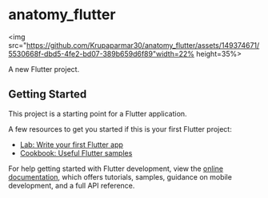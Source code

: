 # anatomy_flutter

<p>

  <img src="https://github.com/Krupaparmar30/anatomy_flutter/assets/149374671/5530668f-dbd5-4fe2-bd07-389b659d6f89"width=22% height=35%>
</p>
A new Flutter project.

## Getting Started

This project is a starting point for a Flutter application.

A few resources to get you started if this is your first Flutter project:

- [Lab: Write your first Flutter app](https://docs.flutter.dev/get-started/codelab)
- [Cookbook: Useful Flutter samples](https://docs.flutter.dev/cookbook)

For help getting started with Flutter development, view the
[online documentation](https://docs.flutter.dev/), which offers tutorials,
samples, guidance on mobile development, and a full API reference.
